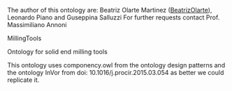 The author of this ontology are: Beatriz Olarte Martinez ([BeatrizOlarte](https://github.com/BeatrizOlarte)), Leonardo Piano and Guseppina Salluzzi For further requests contact Prof. Massimiliano Annoni

MillingTools

Ontology for solid end milling tools

This ontology uses componency.owl from the ontology design patterns and the ontology InVor from doi: 10.1016/j.procir.2015.03.054 as better we could replicate it.

